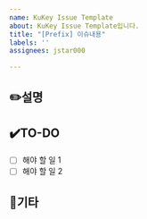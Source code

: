 ```yaml
---
name: KuKey Issue Template
about: KuKey Issue Template입니다.
title: "[Prefix] 이슈내용"
labels: ''
assignees: jstar000

---
```


## ✏️설명

## ✔️TO-DO
- [ ] 해야 할 일 1
- [ ] 해야 할 일 2

## 📢기타
